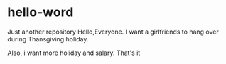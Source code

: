 # hello-word
Just another repository
Hello,Everyone. I want a girlfriends to hang over during Thansgiving holiday. 

Also, i want more holiday and salary. 
That's it
